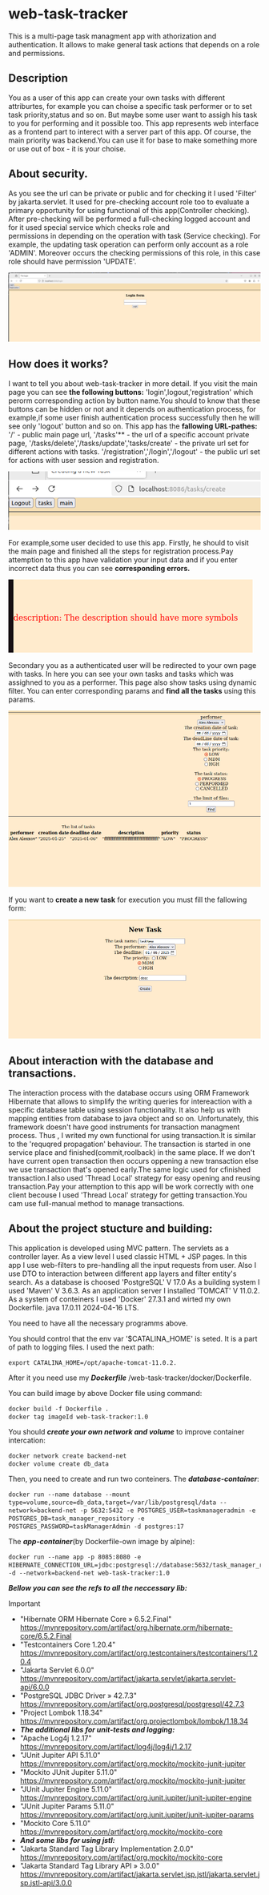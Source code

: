 # web-task-tracker
This is a multi-page task managment app with athorization and authentication.
 It allows to make general task actions that depends on a role and permissions.
## Description
You as a user of this app can create your own tasks with different attriburtes, for example you can choise a specific task performer 
or to set task priority,status and so on. But maybe some user want to assigh his task to you for performing and it possible too.
This app represents web interface as a frontend part to interect with a server part of this app. 
Of course, the main priority was backend.You can use it for base to make something more or use out of box - it is your choise.

## About security.
As you see the url can be private or public and for checking it I used 'Filter' by jakarta.servlet.
It used for pre-checking account role too to evaluate a primary opportunity for using functional of this app(Controller checking).
After pre-checking will be performed a full-checking logged account and for it used special service which checks role and  
permissions in depending on the operation with task (Service checking).
For example, the updating task operation can perform only account as a role 'ADMIN'.
Moreover occurs the checking permissions of this role, in this case role should have permission 'UPDATE'.

![alt text](https://github.com/AlexLakers/ParserJsonCsvToXml/blob/master/WinFormsCsvJsonXml/App_Data/pictures/16.png?raw=true)

## How does it works?
I want to tell you about web-task-tracker in more detail.
If you visit the main page you can see **the following buttons:** 'login',logout,'registration' which 
perorm corresponding action by button name.You should to know that these buttons can be hidden or not
and it depends on authentication process, for example,if some user finish authentication process successfully then 
he will see only 'logout' button and so on.
This app has the **fallowing URL-pathes:**
 '/' - public main page url,
 '/tasks'** - the url of a specific account private page,
'/tasks/delete','/tasks/update','tasks/create' - the private url set for different actions with tasks.
'/registration','/login','/logout' - the public url set for actions with user session and registration.

![alt text](https://github.com/AlexLakers/ParserJsonCsvToXml/blob/master/WinFormsCsvJsonXml/App_Data/pictures/19.png?raw=true)

For example,some user decided to use this app. Firstly, he should to visit the main page and finished
all the steps for registration process.Pay attemption to this app have validation your input data and if you enter incorrect data thus you can see **corresponding errors.**

![alt text](https://github.com/AlexLakers/ParserJsonCsvToXml/blob/master/WinFormsCsvJsonXml/App_Data/pictures/31.png?raw=true)

Secondary you as a authenticated user will be redirected to your own page with tasks.
In here you can see your own tasks and tasks which was assighned to you as a performer. This page also show tasks using dynamic filter.
You can enter corresponding params and **find all the tasks** using this params.

![alt text](https://github.com/AlexLakers/ParserJsonCsvToXml/blob/master/WinFormsCsvJsonXml/App_Data/pictures/29.png?raw=true)

If you want to **create a new task** for execution you must fill the fallowing form:

![alt text](https://github.com/AlexLakers/ParserJsonCsvToXml/blob/master/WinFormsCsvJsonXml/App_Data/pictures/30.png?raw=true)

## About interaction with the database and transactions.
The interaction process with the database occurs using ORM Framework Hibernate that allows
to simplify the writing queries for intereaction with a specific database table using session functionality.
It also help us with mapping entities from database to java object and so on.
Unfortunately, this framework  doesn't have good instruments for transaction managment process.
Thus , I writed my own functional for using transaction.It is similar to the 'requqred propagation' behaviour.
The transaction is started in one service place and finished(commit,roolback) in the same place. 
If we don't have current open transaction then occurs oppening a new transaction else we use transaction 
that's opened early.The same logic used for cfinished transaction.I also used 'Thread Local' strategy for 
easy opening and reusing transaction.Pay your attemption to this app will be work correctly with one client 
becouse I used 'Thread Local' strategy for getting transaction.You cam use full-manual method to manage transactions.  


## About the project stucture and building:
This application is developed using MVC pattern.
  The servlets as a controller layer. 
  As a view level I used classic HTML + JSP pages.
  In this app I use web-filters to pre-handling all the input requests from user.
  Also I use DTO to interaction between different app layers and filter entity's search.
  As a database is choosed 'PostgreSQL' V 17.0
  As a building system I used 'Maven' V 3.6.3.
  As an application server I installed 'TOMCAT' V 11.0.2.
  As a system of conteiners I used 'Docker' 27.3.1 and wirted my own Dockerfile.
  java 17.0.11 2024-04-16 LTS.

You need to have all the necessary programms above.

You should control that the env var '$CATALINA_HOME' is seted.
It is a part of path to logging files. I used the next path:

```
export CATALINA_HOME=/opt/apache-tomcat-11.0.2.
```
After it you need use my ***Dockerfile*** /web-task-tracker/docker/Dockerfile.

You can build image by above Docker file using command:
```
docker build -f Dockerfile .
docker tag imageId web-task-tracker:1.0
```
You should ***create your own network and volume*** to improve container intercation:
```
docker network create backend-net
docker volume create db_data
```
Then, you need to create and run two conteiners.
The ***database-container***:
```
docker run --name database --mount type=volume,source=db_data,target=/var/lib/postgresql/data --network=backend-net -p 5632:5432 -e POSTGRES_USER=taskmanageradmin -e POSTGRES_DB=task_manager_repository -e POSTGRES_PASSWORD=taskManagerAdmin -d postgres:17
 ```
The ***app-container***(by Dockerfile-own image by alpine):
 ```
docker run --name app -p 8085:8080 -e HIBERNATE_CONNECTION_URL=jdbc:postgresql://database:5632/task_manager_repository -d --network=backend-net web-task-tracker:1.0
 ```
***Bellow you can see the refs to all the neccessary  lib:***

> [!IMPORTANT]
> - "Hibernate ORM Hibernate Core » 6.5.2.Final" https://mvnrepository.com/artifact/org.hibernate.orm/hibernate-core/6.5.2.Final
> - "Testcontainers Core 1.20.4" https://mvnrepository.com/artifact/org.testcontainers/testcontainers/1.20.4
> - "Jakarta Servlet 6.0.0" https://mvnrepository.com/artifact/jakarta.servlet/jakarta.servlet-api/6.0.0
> - "PostgreSQL JDBC Driver » 42.7.3" https://mvnrepository.com/artifact/org.postgresql/postgresql/42.7.3
> - "Project Lombok 1.18.34" https://mvnrepository.com/artifact/org.projectlombok/lombok/1.18.34
> - ***The additional libs for unit-tests and logging:***
> - "Apache Log4j  1.2.17" https://mvnrepository.com/artifact/log4j/log4j/1.2.17
> - "JUnit Jupiter API 5.11.0" https://mvnrepository.com/artifact/org.mockito/mockito-junit-jupiter
> - "Mockito JUnit Jupiter 5.11.0" https://mvnrepository.com/artifact/org.mockito/mockito-junit-jupiter
> - "JUnit Jupiter Engine 5.11.0" https://mvnrepository.com/artifact/org.junit.jupiter/junit-jupiter-engine
> - "JUnit Jupiter Params 5.11.0" https://mvnrepository.com/artifact/org.junit.jupiter/junit-jupiter-params
> - "Mockito Core 5.11.0" https://mvnrepository.com/artifact/org.mockito/mockito-core
> - ***And some libs for using jstl:***
> - "Jakarta Standard Tag Library Implementation 2.0.0" https://mvnrepository.com/artifact/org.mockito/mockito-core
> - "Jakarta Standard Tag Library API » 3.0.0" https://mvnrepository.com/artifact/jakarta.servlet.jsp.jstl/jakarta.servlet.jsp.jstl-api/3.0.0
